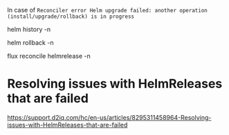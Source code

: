 
In case of `Reconciler error Helm upgrade failed: another operation (install/upgrade/rollback) is in progress`

helm history <HelmReleaseName> -n <HelmReleaseNameSpace>

helm rollback <HelmReleaseName> <RevisionNr> -n <HelmReleaseNameSpace>

flux reconcile helmrelease <HelmReleaseName> -n <HelmReleaseNameSpace>

# Resolving issues with HelmReleases that are failed

<https://support.d2iq.com/hc/en-us/articles/8295311458964-Resolving-issues-with-HelmReleases-that-are-failed>
